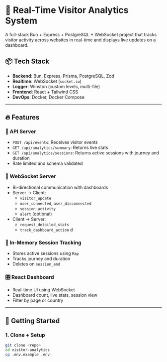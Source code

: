 # 🧠 Real-Time Visitor Analytics System

A full-stack Bun + Express + PostgreSQL + WebSocket project that tracks visitor activity across websites in real-time and displays live updates on a dashboard.

## 📦 Tech Stack

- **Backend**: Bun, Express, Prisma, PostgreSQL, Zod
- **Realtime**: WebSocket (`socket.io`)
- **Logger**: Winston (custom levels, multi-file)
- **Frontend**: React + Tailwind CSS
- **DevOps**: Docker, Docker Compose

---

## 🔥 Features

### 📡 API Server

- `POST /api/events`: Receives visitor events
- `GET /api/analytics/summary`: Returns live stats
- `GET /api/analytics/sessions`: Returns active sessions with journey and duration
- Rate limited and schema validated

### 🔁 WebSocket Server

- Bi-directional communication with dashboards
- Server → Client:
  - `visitor_update`
  - `user_connected`, `user_disconnected`
  - `session_activity`
  - `alert` (optional)
- Client → Server:
  - `request_detailed_stats`
  - `track_dashboard_action`
d
### 🧠 In-Memory Session Tracking

- Stores active sessions using `Map`
- Tracks journey and duration
- Deletes on `session_end`

### 🎛️ React Dashboard

- Real-time UI using WebSocket
- Dashboard count, live stats, session view
- Filter by page or country

---

## 🚀 Getting Started

### 1. Clone + Setup

```bash
git clone <repo>
cd visitor-analytics
cp .env.example .env
